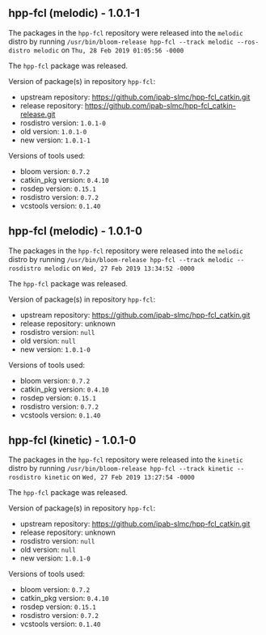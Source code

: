 ## hpp-fcl (melodic) - 1.0.1-1

The packages in the `hpp-fcl` repository were released into the `melodic` distro by running `/usr/bin/bloom-release hpp-fcl --track melodic --ros-distro melodic` on `Thu, 28 Feb 2019 01:05:56 -0000`

The `hpp-fcl` package was released.

Version of package(s) in repository `hpp-fcl`:

- upstream repository: https://github.com/ipab-slmc/hpp-fcl_catkin.git
- release repository: https://github.com/ipab-slmc/hpp-fcl_catkin-release.git
- rosdistro version: `1.0.1-0`
- old version: `1.0.1-0`
- new version: `1.0.1-1`

Versions of tools used:

- bloom version: `0.7.2`
- catkin_pkg version: `0.4.10`
- rosdep version: `0.15.1`
- rosdistro version: `0.7.2`
- vcstools version: `0.1.40`


## hpp-fcl (melodic) - 1.0.1-0

The packages in the `hpp-fcl` repository were released into the `melodic` distro by running `/usr/bin/bloom-release hpp-fcl --track melodic --rosdistro melodic` on `Wed, 27 Feb 2019 13:34:52 -0000`

The `hpp-fcl` package was released.

Version of package(s) in repository `hpp-fcl`:

- upstream repository: https://github.com/ipab-slmc/hpp-fcl_catkin.git
- release repository: unknown
- rosdistro version: `null`
- old version: `null`
- new version: `1.0.1-0`

Versions of tools used:

- bloom version: `0.7.2`
- catkin_pkg version: `0.4.10`
- rosdep version: `0.15.1`
- rosdistro version: `0.7.2`
- vcstools version: `0.1.40`


## hpp-fcl (kinetic) - 1.0.1-0

The packages in the `hpp-fcl` repository were released into the `kinetic` distro by running `/usr/bin/bloom-release hpp-fcl --track kinetic --rosdistro kinetic` on `Wed, 27 Feb 2019 13:27:54 -0000`

The `hpp-fcl` package was released.

Version of package(s) in repository `hpp-fcl`:

- upstream repository: https://github.com/ipab-slmc/hpp-fcl_catkin.git
- release repository: unknown
- rosdistro version: `null`
- old version: `null`
- new version: `1.0.1-0`

Versions of tools used:

- bloom version: `0.7.2`
- catkin_pkg version: `0.4.10`
- rosdep version: `0.15.1`
- rosdistro version: `0.7.2`
- vcstools version: `0.1.40`



